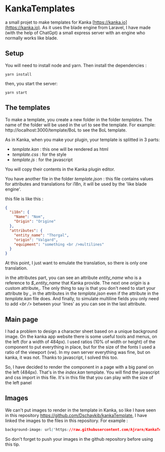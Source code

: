 # KankaTemplates

a small projet to make templates for Kanka [https://kanka.io](https://kanka.io).
As it uses the blade engine from Laravel, I have made (with the help of ChatGpt) a small express server with an engine who normally works like blade.

## Setup
You will need to install node and yarn.
Then install the dependencies :
```
yarn install
```

then, you start the server:
```
yarn start
```

## The templates
To make a template, you create a new folder in the folder _templates_.
The name of the folder will be used in the url to see the template.
For example: http://localhost:3000/template/BoL to see the BoL template.


As in Kanka, when you make your plugin, your template is splitted in 3 parts:
- _template.kan_ : this one will be rendered as html
- _template.css_ : for the style
- _template.js_ : for the javascript

You will copy their contents in the Kanka plugin editor.

You have another file in the folder _template.json_ : this file contains values for attributes and translations for i18n, it will be used by the 'like blade engine'.

this file is like this :
```json
{
  "i18n": {
    "Name": "Nom",
    "Origin": "Origine"
  },
  "attributes": {
    "entity_name": "Thorgal",
    "origin": "Valgard",
    "equipment": "something <br />multilines"
  }
}
```
At this point, I just want to emulate the translation, so there is only one translation.

in the attributes part, you can see an attribute _entity_name_ who is a reference to _$\_entity\_name_ that Kanka provide.
The next one _origin_ is a custom attribute,.
The only thing to say is that you don't need to start your attribute by \_ in the attributes in the _template.json_ even if the attribute in the _template.kan_ file does. 
And finally, to simulate multiline fields you only need to add _\<br \/\>_ between your 'lines' as you can see in the last attribute.

## Main page
I had a problem to design a character sheet based on a unique background image.
On the kanka app website there is some useful tools and menus, on the left (for a width of 484px).
I used ratios (10% of width or height) of the component to put everything in place, but for the size of the fonts I used a ratio of the viewport (vw).
In my own server everything was fine, but on kanka, it was not. Thanks to javascript, I solved this too.

So, I have decided to render the component in a page with a big panel on the left (484px).
That's in the _index.kan_ template. You will find the javascript and css import in this file.
It's in this file that you can play with the size of the left panel

## Images
We can't put images to render in the template in Kanka, so like I have seen in this repository https://github.com/Dschaykib/kankaTemplate, I have linked the images to the files in this repository.
For example : 
```css
background-image: url('https://raw.githubusercontent.com/Ajrarn/KankaTemplates/main/templates/BoL/fond.svg');
```
So don't forget to push your images in the github repository before using this tip.